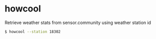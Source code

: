 # howcool

Retrieve weather stats from sensor.community using weather station id
```bash
$ howcool --station 18302
```
